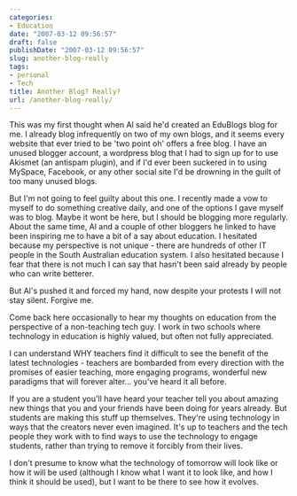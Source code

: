 ```yaml
---
categories:
- Education
date: "2007-03-12 09:56:57"
draft: false
publishDate: "2007-03-12 09:56:57"
slug: another-blog-really
tags:
- personal
- Tech
title: Another Blog? Really?
url: /another-blog-really/
---
```

This was my first thought when Al said he'd created an EduBlogs blog for
me. I already blog infrequently on two of my own blogs, and it seems
every website that ever tried to be 'two point oh' offers a free blog. I
have an unused blogger account, a wordpress blog that I had to sign up
for to use Akismet (an antispam plugin), and if I'd ever been suckered
in to using MySpace, Facebook, or any other social site I'd be drowning
in the guilt of too many unused blogs.

But I'm not going to feel guilty about this one. I recently made a vow
to myself to do something creative daily, and one of the options I gave
myself was to blog. Maybe it wont be here, but I should be blogging more
regularly. About the same time, Al and a couple of other bloggers he
linked to have been inspiring me to have a bit of a say about education.
I hesitated because my perspective is not unique - there are hundreds of
other IT people in the South Australian education system. I also
hesitated because I fear that there is not much I can say that hasn't
been said already by people who can write betterer.

But Al's pushed it and forced my hand, now despite your protests I will
not stay silent. Forgive me.

Come back here occasionally to hear my thoughts on education from the
perspective of a non-teaching tech guy. I work in two schools where
technology in education is highly valued, but often not fully
appreciated.

I can understand WHY teachers find it difficult to see the benefit of
the latest technologies - teachers are bombarded from every direction
with the promises of easier teaching, more engaging programs, wonderful
new paradigms that will forever alter... you've heard it all before.

If you are a student you'll have heard your teacher tell you about
amazing new things that you and your friends have been doing for years
already. But students are making this stuff up themselves. They're using
technology in ways that the creators never even imagined. It's up to
teachers and the tech people they work with to find ways to use the
technology to engage students, rather than trying to remove it forcibly
from their lives.

I don't presume to know what the technology of tomorrow will look like
or how it will be used (although I know what I want it to look like, and
how I think it should be used), but I want to be there to see how it
evolves.
